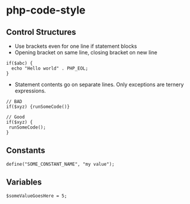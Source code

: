 # php-code-style

## Control Structures

- Use brackets even for one line if statement blocks
- Opening bracket on same line, closing bracket on new line
```
if($abc) {
  echo "Hello world" . PHP_EOL;
}
```

- Statement contents go on separate lines. Only exceptions are ternery expressions.

 ``` 
 // BAD
 if($xyz) {runSomeCode()}
 ```
 
 ``` 
 // Good
 if($xyz) {
  runSomeCode();
 }
```

## Constants
```
define("SOME_CONSTANT_NAME", "my value");
```

## Variables
```
$someValueGoesHere = 5;
```


